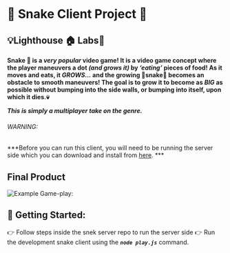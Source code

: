 # :snake:	Snake Client Project :snake:	
## :bulb:Lighthouse :house: Labs:test_tube:	

**Snake :snake: is a _very popular_ video game! It is a video game concept where the player maneuvers a dot _(and grows it)_ by _‘eating’_ pieces of food! As it moves and eats, it _GROWS..._ and the growing :snake:snake:snake: becomes an obstacle to smooth maneuvers! The goal is to grow it to become as _BIG_ as possible without bumping into the side walls, or bumping into itself, upon which it dies.:skull:**


***This is simply a multiplayer take on the genre.***

###### WARNING:
***Before you can run this client, you will need to be running the server side which you can download and install from [here](https://github.com/lighthouse-labs/snek-multiplayer). ***


## Final Product

![Example Game-play:](https://raw.githubusercontent.com/taniarascia/snek/master/snek.gif)



##  :monocle_face: Getting Started:

:point_right:	 Follow steps inside the snek server repo to run the server side
:point_right:	 Run the development snake client using the ***`node play.js`*** command.

